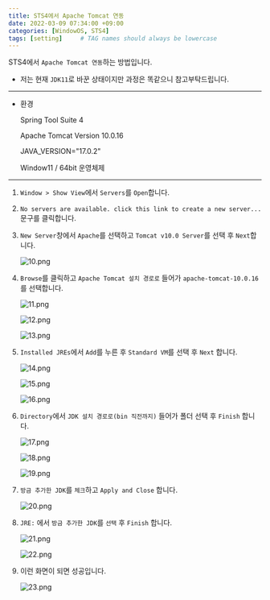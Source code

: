 ```yaml
---
title: STS4에서 Apache Tomcat 연동
date: 2022-03-09 07:34:00 +09:00 
categories: [WindowOS, STS4]
tags: [setting]     # TAG names should always be lowercase
---
```


STS4에서 `Apache Tomcat 연동`하는 방법입니다.

- 저는 현재 `JDK11`로 바꾼 상태이지만 과정은 똑같으니 참고부탁드립니다.

---

- 환경

    Spring Tool Suite 4
    
    Apache Tomcat Version 10.0.16
    
    JAVA_VERSION="17.0.2"
    
    Window11 / 64bit 운영체제
    

---

1. `Window > Show View`에서 `Servers`를 `Open`합니다.
2. `No servers are available. click this link to create a new server...` 문구를 클릭합니다.
3. `New Server`창에서 `Apache`를 선택하고 `Tomcat v10.0 Server`를 선택 후 `Next`합니다.
    
    ![10.png](/assets/2022-03-09-STS4-Apache-Tomcat-Connect/0.png)
    
4. `Browse`를 클릭하고 `Apache Tomcat 설치 경로로` 들어가 `apache-tomcat-10.0.16`를 선택합니다.
    
    ![11.png](/assets/2022-03-09-STS4-Apache-Tomcat-Connect/1.png)
    
    ![12.png](/assets/2022-03-09-STS4-Apache-Tomcat-Connect/2.png)
    
    ![13.png](/assets/2022-03-09-STS4-Apache-Tomcat-Connect/3.png)
    
5. `Installed JREs`에서 `Add`를 누른 후 `Standard VM`를 선택 후 `Next` 합니다.
    
    ![14.png](/assets/2022-03-09-STS4-Apache-Tomcat-Connect/4.png)
    
    ![15.png](/assets/2022-03-09-STS4-Apache-Tomcat-Connect/5.png)
    
    ![16.png](/assets/2022-03-09-STS4-Apache-Tomcat-Connect/6.png)
    
6. `Directory`에서 `JDK 설치 경로로(bin 직전까지)` 들어가 폴더 선택 후 `Finish` 합니다.
    
    ![17.png](/assets/2022-03-09-STS4-Apache-Tomcat-Connect/7.png)
    
    ![18.png](/assets/2022-03-09-STS4-Apache-Tomcat-Connect/8.png)
    
    ![19.png](/assets/2022-03-09-STS4-Apache-Tomcat-Connect/9.png)
    
7. `방금 추가한 JDK`를 `체크`하고 `Apply and Close` 합니다. 
    
    ![20.png](/assets/2022-03-09-STS4-Apache-Tomcat-Connect/10.png)
    
8. `JRE:` 에서 `방금 추가한 JDK`를 `선택` 후 `Finish` 합니다.
    
    ![21.png](/assets/2022-03-09-STS4-Apache-Tomcat-Connect/11.png)
    
    ![22.png](/assets/2022-03-09-STS4-Apache-Tomcat-Connect/12.png)
    
9. 이런 화면이 되면 성공입니다.
    
    ![23.png](/assets/2022-03-09-STS4-Apache-Tomcat-Connect/13.png)